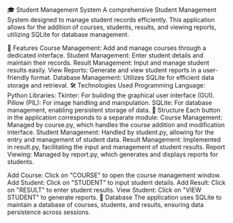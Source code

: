 🎓 Student Management System
A comprehensive Student Management System designed to manage student records efficiently. This application allows for the addition of courses, students, results, and viewing reports, utilizing SQLite for database management.

🚀 Features
Course Management: Add and manage courses through a dedicated interface.
Student Management: Enter student details and maintain their records.
Result Management: Input and manage student results easily.
View Reports: Generate and view student reports in a user-friendly format.
Database Management: Utilizes SQLite for efficient data storage and retrieval.
🛠️ Technologies Used
Programming Language: Python
Libraries:
Tkinter: For building the graphical user interface (GUI).
Pillow (PIL): For image handling and manipulation.
SQLite: For database management, enabling persistent storage of data.
📁 Structure
Each button in the application corresponds to a separate module:
Course Management: Managed by course.py, which handles the course addition and modification interface.
Student Management: Handled by student.py, allowing for the entry and management of student data.
Result Management: Implemented in result.py, facilitating the input and management of student results.
Report Viewing: Managed by report.py, which generates and displays reports for students.

Add Course: Click on "COURSE" to open the course management window.
Add Student: Click on "STUDENT" to input student details.
Add Result: Click on "RESULT" to enter student results.
View Student: Click on "VIEW STUDENT" to generate reports.
📅 Database
The application uses SQLite to maintain a database of courses, students, and results, ensuring data persistence across sessions.
